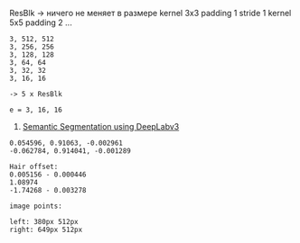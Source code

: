ResBlk -> ничего не меняет в размере kernel 3x3 padding 1 stride 1
                                     kernel 5x5 padding 2 ...

```
3, 512, 512
3, 256, 256
3, 128, 128
3, 64, 64
3, 32, 32
3, 16, 16

-> 5 x ResBlk

e = 3, 16, 16
```

1. [Semantic Segmentation using DeepLabv3](https://medium.com/technovators/semantic-segmentation-using-deeplabv3-ce68621e139e)


```
0.054596, 0.91063, -0.002961
-0.062784, 0.914041, -0.001289
```

```
Hair offset:
0.005156 - 0.000446
1.08974
-1.74268 - 0.003278
```

```
image points:

left: 380px 512px
right: 649px 512px

```